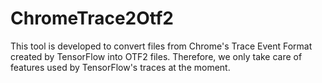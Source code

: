 # ChromeTrace2Otf2
This tool is developed to convert files from Chrome's Trace Event Format created by TensorFlow into OTF2 files.
Therefore, we only take care of features used by TensorFlow's traces at the moment.    
